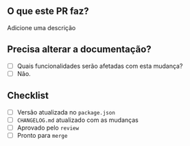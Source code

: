 ## O que este PR faz?

Adicione uma descrição

## Precisa alterar a documentação?

- [ ] Quais funcionalidades serão afetadas com esta mudança?
- [ ] Não.

## Checklist

- [ ] Versão atualizada no `package.json`
- [ ] `CHANGELOG.md` atualizado com as mudanças
- [ ] Aprovado pelo `review`
- [ ] Pronto para `merge`
